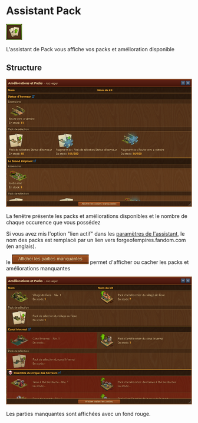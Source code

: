 # Assistant Pack

![Icône](./.images/icon.png) 

L'assistant de Pack vous affiche vos packs et amélioration disponible

## Structure

![Structure](./.images/structure.png)

La fenêtre présente les packs et améliorations disponibles et le nombre de chaque occurence que vous possédez

Si vous avez mis l'option "lien actif" dans les [paramètres de l'assistant](../parametres/README.MD#Lien), le nom des packs est remplacé par un lien vers forgeofempires.fandom.com (en anglais).

le ![](./.images/bouton.png) permet d'afficher ou cacher les packs et améliorations manquantes


![Amélioration manquante](./.images/avec_pack_manquant.png)

Les parties manquantes sont affichées avec un fond rouge.